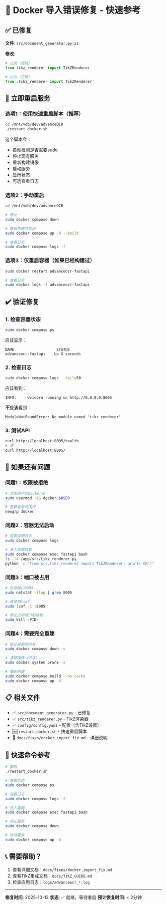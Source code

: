 # 🔧 Docker 导入错误修复 - 快速参考

## ✅ 已修复

**文件**: `src/document_generator.py:21`

**修改**:
```python
# 之前（错误）
from tikz_renderer import TikZRenderer

# 之后（正确）
from .tikz_renderer import TikZRenderer
```

## 🚀 立即重启服务

### 选项1：使用快速重启脚本（推荐）

```bash
cd /mnt/vdb/dev/advanceOCR
./restart_docker.sh
```

这个脚本会：
- 自动检测是否需要sudo
- 停止现有服务
- 重新构建镜像
- 启动服务
- 显示状态
- 可选查看日志

### 选项2：手动重启

```bash
cd /mnt/vdb/dev/advanceOCR

# 停止
sudo docker compose down

# 重新构建并启动
sudo docker compose up -d --build

# 查看日志
sudo docker compose logs -f
```

### 选项3：仅重启容器（如果已经构建过）

```bash
sudo docker restart advanceocr-fastapi

# 查看日志
sudo docker logs -f advanceocr-fastapi
```

## ✔️ 验证修复

### 1. 检查容器状态

```bash
sudo docker compose ps
```

应该显示：
```
NAME                   STATUS
advanceocr-fastapi    Up X seconds
```

### 2. 检查日志

```bash
sudo docker compose logs --tail=50
```

应该看到：
```
INFO:     Uvicorn running on http://0.0.0.0:8005
```

**不应该**看到：
```
ModuleNotFoundError: No module named 'tikz_renderer'
```

### 3. 测试API

```bash
curl http://localhost:8005/health
# 或
curl http://localhost:8005/
```

## 🐛 如果还有问题

### 问题1：权限被拒绝

```bash
# 添加用户到docker组
sudo usermod -aG docker $USER

# 重新登录或运行
newgrp docker
```

### 问题2：容器无法启动

```bash
# 查看详细日志
sudo docker compose logs

# 进入容器检查
sudo docker compose exec fastapi bash
ls -la /app/src/tikz_renderer.py
python -c "from src.tikz_renderer import TikZRenderer; print('OK')"
```

### 问题3：端口被占用

```bash
# 检查端口8005
sudo netstat -tlnp | grep 8005

# 或使用lsof
sudo lsof -i :8005

# 停止占用端口的进程
sudo kill <PID>
```

### 问题4：需要完全重建

```bash
# 停止并删除所有
sudo docker compose down -v

# 清理镜像（可选）
sudo docker system prune -a

# 重新构建
sudo docker compose build --no-cache
sudo docker compose up -d
```

## 📋 相关文件

- ✅ `src/document_generator.py` - 已修复
- ✅ `src/tikz_renderer.py` - TikZ渲染器
- ✅ `config/config.yaml` - 配置（含TikZ设置）
- 🆕 `restart_docker.sh` - 快速重启脚本
- 📖 `docs/fixes/docker_import_fix.md` - 详细说明

## 🎯 快速命令参考

```bash
# 重启
./restart_docker.sh

# 查看状态
sudo docker compose ps

# 查看日志
sudo docker compose logs -f

# 进入容器
sudo docker compose exec fastapi bash

# 停止服务
sudo docker compose down

# 启动服务
sudo docker compose up -d
```

## 📞 需要帮助？

1. 查看详细文档：`docs/fixes/docker_import_fix.md`
2. 查看TikZ集成文档：`docs/TIKZ_GUIDE.md`
3. 检查应用日志：`logs/advanceocr_*.log`

---

**修复时间**: 2025-10-12
**状态**: ✅ 就绪，等待重启
**预计恢复时间**: < 2分钟
